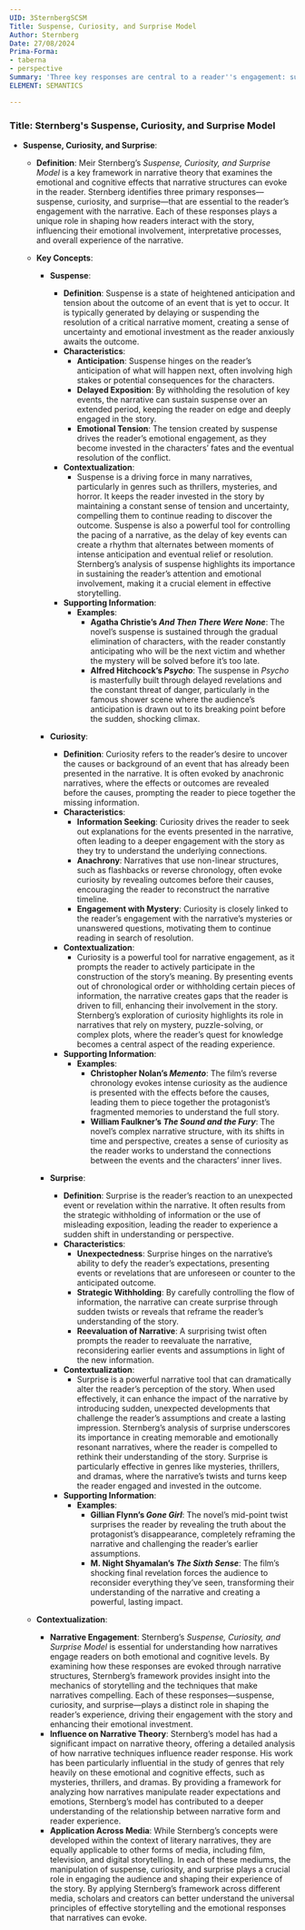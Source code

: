 ```yaml
---
UID: 3SternbergSCSM
Title: Suspense, Curiosity, and Surprise Model
Author: Sternberg
Date: 27/08/2024
Prima-Forma:
- taberna
- perspective
Summary: 'Three key responses are central to a reader''s engagement: suspense, curiosity, and surprise.'
ELEMENT: SEMANTICS

---
```

### Title: **Sternberg's Suspense, Curiosity, and Surprise Model**

- **Suspense, Curiosity, and Surprise**:
  - **Definition**: Meir Sternberg’s *Suspense, Curiosity, and Surprise Model* is a key framework in narrative theory that examines the emotional and cognitive effects that narrative structures can evoke in the reader. Sternberg identifies three primary responses—suspense, curiosity, and surprise—that are essential to the reader’s engagement with the narrative. Each of these responses plays a unique role in shaping how readers interact with the story, influencing their emotional involvement, interpretative processes, and overall experience of the narrative.

  - **Key Concepts**:

    - **Suspense**:
      - **Definition**: Suspense is a state of heightened anticipation and tension about the outcome of an event that is yet to occur. It is typically generated by delaying or suspending the resolution of a critical narrative moment, creating a sense of uncertainty and emotional investment as the reader anxiously awaits the outcome.
      - **Characteristics**:
        - **Anticipation**: Suspense hinges on the reader’s anticipation of what will happen next, often involving high stakes or potential consequences for the characters.
        - **Delayed Exposition**: By withholding the resolution of key events, the narrative can sustain suspense over an extended period, keeping the reader on edge and deeply engaged in the story.
        - **Emotional Tension**: The tension created by suspense drives the reader’s emotional engagement, as they become invested in the characters’ fates and the eventual resolution of the conflict.
      - **Contextualization**:
        - Suspense is a driving force in many narratives, particularly in genres such as thrillers, mysteries, and horror. It keeps the reader invested in the story by maintaining a constant sense of tension and uncertainty, compelling them to continue reading to discover the outcome. Suspense is also a powerful tool for controlling the pacing of a narrative, as the delay of key events can create a rhythm that alternates between moments of intense anticipation and eventual relief or resolution. Sternberg’s analysis of suspense highlights its importance in sustaining the reader’s attention and emotional involvement, making it a crucial element in effective storytelling.
      - **Supporting Information**:
        - **Examples**:
          - **Agatha Christie’s *And Then There Were None***: The novel’s suspense is sustained through the gradual elimination of characters, with the reader constantly anticipating who will be the next victim and whether the mystery will be solved before it’s too late.
          - **Alfred Hitchcock’s *Psycho***: The suspense in *Psycho* is masterfully built through delayed revelations and the constant threat of danger, particularly in the famous shower scene where the audience’s anticipation is drawn out to its breaking point before the sudden, shocking climax.

    - **Curiosity**:
      - **Definition**: Curiosity refers to the reader’s desire to uncover the causes or background of an event that has already been presented in the narrative. It is often evoked by anachronic narratives, where the effects or outcomes are revealed before the causes, prompting the reader to piece together the missing information.
      - **Characteristics**:
        - **Information Seeking**: Curiosity drives the reader to seek out explanations for the events presented in the narrative, often leading to a deeper engagement with the story as they try to understand the underlying connections.
        - **Anachrony**: Narratives that use non-linear structures, such as flashbacks or reverse chronology, often evoke curiosity by revealing outcomes before their causes, encouraging the reader to reconstruct the narrative timeline.
        - **Engagement with Mystery**: Curiosity is closely linked to the reader’s engagement with the narrative’s mysteries or unanswered questions, motivating them to continue reading in search of resolution.
      - **Contextualization**:
        - Curiosity is a powerful tool for narrative engagement, as it prompts the reader to actively participate in the construction of the story’s meaning. By presenting events out of chronological order or withholding certain pieces of information, the narrative creates gaps that the reader is driven to fill, enhancing their involvement in the story. Sternberg’s exploration of curiosity highlights its role in narratives that rely on mystery, puzzle-solving, or complex plots, where the reader’s quest for knowledge becomes a central aspect of the reading experience.
      - **Supporting Information**:
        - **Examples**:
          - **Christopher Nolan’s *Memento***: The film’s reverse chronology evokes intense curiosity as the audience is presented with the effects before the causes, leading them to piece together the protagonist’s fragmented memories to understand the full story.
          - **William Faulkner’s *The Sound and the Fury***: The novel’s complex narrative structure, with its shifts in time and perspective, creates a sense of curiosity as the reader works to understand the connections between the events and the characters’ inner lives.

    - **Surprise**:
      - **Definition**: Surprise is the reader’s reaction to an unexpected event or revelation within the narrative. It often results from the strategic withholding of information or the use of misleading exposition, leading the reader to experience a sudden shift in understanding or perspective.
      - **Characteristics**:
        - **Unexpectedness**: Surprise hinges on the narrative’s ability to defy the reader’s expectations, presenting events or revelations that are unforeseen or counter to the anticipated outcome.
        - **Strategic Withholding**: By carefully controlling the flow of information, the narrative can create surprise through sudden twists or reveals that reframe the reader’s understanding of the story.
        - **Reevaluation of Narrative**: A surprising twist often prompts the reader to reevaluate the narrative, reconsidering earlier events and assumptions in light of the new information.
      - **Contextualization**:
        - Surprise is a powerful narrative tool that can dramatically alter the reader’s perception of the story. When used effectively, it can enhance the impact of the narrative by introducing sudden, unexpected developments that challenge the reader’s assumptions and create a lasting impression. Sternberg’s analysis of surprise underscores its importance in creating memorable and emotionally resonant narratives, where the reader is compelled to rethink their understanding of the story. Surprise is particularly effective in genres like mysteries, thrillers, and dramas, where the narrative’s twists and turns keep the reader engaged and invested in the outcome.
      - **Supporting Information**:
        - **Examples**:
          - **Gillian Flynn’s *Gone Girl***: The novel’s mid-point twist surprises the reader by revealing the truth about the protagonist’s disappearance, completely reframing the narrative and challenging the reader’s earlier assumptions.
          - **M. Night Shyamalan’s *The Sixth Sense***: The film’s shocking final revelation forces the audience to reconsider everything they’ve seen, transforming their understanding of the narrative and creating a powerful, lasting impact.

  - **Contextualization**:
    - **Narrative Engagement**: Sternberg’s *Suspense, Curiosity, and Surprise Model* is essential for understanding how narratives engage readers on both emotional and cognitive levels. By examining how these responses are evoked through narrative structures, Sternberg’s framework provides insight into the mechanics of storytelling and the techniques that make narratives compelling. Each of these responses—suspense, curiosity, and surprise—plays a distinct role in shaping the reader’s experience, driving their engagement with the story and enhancing their emotional investment.
    - **Influence on Narrative Theory**: Sternberg’s model has had a significant impact on narrative theory, offering a detailed analysis of how narrative techniques influence reader response. His work has been particularly influential in the study of genres that rely heavily on these emotional and cognitive effects, such as mysteries, thrillers, and dramas. By providing a framework for analyzing how narratives manipulate reader expectations and emotions, Sternberg’s model has contributed to a deeper understanding of the relationship between narrative form and reader experience.
    - **Application Across Media**: While Sternberg’s concepts were developed within the context of literary narratives, they are equally applicable to other forms of media, including film, television, and digital storytelling. In each of these mediums, the manipulation of suspense, curiosity, and surprise plays a crucial role in engaging the audience and shaping their experience of the story. By applying Sternberg’s framework across different media, scholars and creators can better understand the universal principles of effective storytelling and the emotional responses that narratives can evoke.